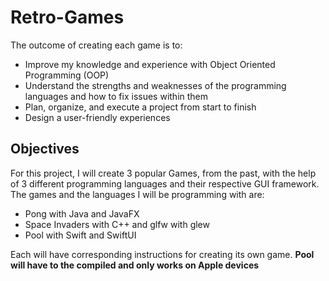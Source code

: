 # Retro-Games
The outcome of creating each game is to:
- Improve my knowledge and experience with Object Oriented Programming (OOP)
- Understand the strengths and weaknesses of the programming languages and how to fix issues within them
- Plan, organize, and execute a project from start to finish
- Design a user-friendly experiences

## Objectives
For this project, I will create 3 popular Games, from the past, with the help of 3 different programming languages and their respective GUI framework.
The games and the languages I will be programming with are:
- Pong with Java and JavaFX
- Space Invaders with C++ and glfw with glew
- Pool with Swift and SwiftUI

Each will have corresponding instructions for creating its own game.
 **Pool will have to the compiled and only works on Apple devices**
